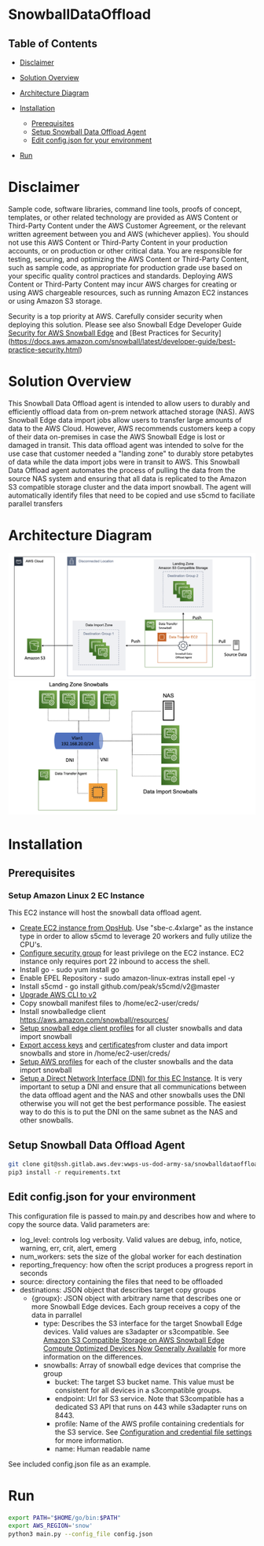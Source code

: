 # SnowballDataOffload
## Table of Contents

- [Disclaimer](#disclaimer)
- [Solution Overview](#solution-overview)
- [Architecture Diagram](#architecture-diagram)

- [Installation](#installation)
  - [Prerequisites](#prerequisites)
  - [Setup Snowball Data Offload Agent](#setup-snowball-data-offload-agent)
  - [Edit config.json for your environment](#edit-config.json-for-your-environment)

- [Run](#run)
# Disclaimer
Sample code, software libraries, command line tools, proofs of concept, templates, or other related technology are provided as AWS Content or Third-Party Content under the AWS Customer Agreement, or the relevant written agreement between you and AWS (whichever applies). You should not use this AWS Content or Third-Party Content in your production accounts, or on production or other critical data. You are responsible for testing, securing, and optimizing the AWS Content or Third-Party Content, such as sample code, as appropriate for production grade use based on your specific quality control practices and standards. Deploying AWS Content or Third-Party Content may incur AWS charges for creating or using AWS chargeable resources, such as running Amazon EC2 instances or using Amazon S3 storage.

Security is a top priority at AWS. Carefully consider security when deploying this solution. Please see also Snowball Edge Developer Guide [Security for AWS Snowball Edge](https://docs.aws.amazon.com/snowball/latest/developer-guide/security.html) and [Best Practices for Security] (https://docs.aws.amazon.com/snowball/latest/developer-guide/best-practice-security.html)

# Solution Overview
This Snowball Data Offload agent is intended to allow users to durably and efficiently offload data from on-prem network attached storage (NAS).  AWS Snowball Edge data import jobs allow users to transfer large amounts of data to the AWS Cloud.  However, AWS recommends customers keep a copy of their data on-premises in case the AWS Snowball Edge is lost or damaged in transit.  This data offload agent was intended to solve for the use case that customer needed a "landing zone" to durably store petabytes of data while the data import jobs were in transit to AWS.  This Snowball Data Offload agent automates the process of pulling the data from the source NAS system and ensuring that all data is replicated to the Amazon S3 compatible storage cluster and the data import snowball.  The agent will automatically identify files that need to be copied and use s5cmd to faciliate parallel transfers

# Architecture Diagram
![Architecture Diagram](DataOffloadArchitecture.png)
![Logical Connectivity](LogicalConnectivity.png)

# Installation

## Prerequisites

### Setup Amazon Linux 2 EC Instance
This EC2 instance will host the snowball data offload agent.
- [Create EC2 instance from OpsHub](https://docs.aws.amazon.com/snowball/latest/snowcone-guide/manage-ec2.html).  Use "sbe-c.4xlarge" as the instance type in order to allow s5cmd to leverage 20 workers and fully utilize the CPU's.
- [Configure security group](https://docs.aws.amazon.com/snowball/latest/developer-guide/using-ec2-endpoint.html#list-cli-commands-ec2-edge) for least privilege on the EC2 instance.  EC2 instance only requires port 22 inbound to access the shell.
- Install go - sudo yum install go
- Enable EPEL Repository - sudo amazon-linux-extras install epel -y
- Install s5cmd - go install github.com/peak/s5cmd/v2@master
- [Upgrade AWS CLI to v2](https://docs.aws.amazon.com/cli/latest/userguide/getting-started-install.html#getting-started-install-instructions)
- Copy snowball manifest files to /home/ec2-user/creds/
- Install snowballedge client https://aws.amazon.com/snowball/resources/
- [Setup snowball edge client profiles](https://docs.aws.amazon.com/snowball/latest/developer-guide/using-client-commands.html#client-configuration) for all cluster snowballs and data import snowball
- [Export access keys](https://docs.aws.amazon.com/snowball/latest/developer-guide/using-client-commands.html#client-credentials) and [certificates](https://docs.aws.amazon.com/snowball/latest/developer-guide/using-client-commands.html#snowball-edge-certificates-cli)from cluster and data import snowballs and store in /home/ec2-user/creds/
- [Setup AWS profiles](https://docs.aws.amazon.com/snowball/latest/developer-guide/using-adapter.html#using-adapter-cli-specify-region) for each of the cluster snowballs and the data import snowball
- [Setup a Direct Network Interface (DNI) for this EC Instance](https://docs.aws.amazon.com/snowball/latest/developer-guide/network-config-ec2.html#snowcone-setup-dni).  It is very important to setup a DNI and ensure that all communications between the data offload agent and the NAS and other snowballs uses the DNI otherwise you will not get the best performance possible.  The easiest way to do this is to put the DNI on the same subnet as the NAS and other snowballs.

## Setup Snowball Data Offload Agent
```bash
git clone git@ssh.gitlab.aws.dev:wwps-us-dod-army-sa/snowballdataoffload.git
pip3 install -r requirements.txt
```

## Edit config.json for your environment
This configuration file is passed to main.py and describes how and where to copy the source data.  Valid parameters are:
- log_level: controls log verbosity.  Valid values are debug, info, notice, warning, err, crit, alert, emerg
- num_workers: sets the size of the global worker for each destination
- reporting_frequency: how often the script produces a progress report in seconds
- source: directory containing the files that need to be offloaded
- destinations: JSON object that describes target copy groups
  - {groupx}: JSON object with arbitrary name that describes one or more Snowball Edge devices.  Each group receives a copy of the data in parrallel
    - type: Describes the S3 interface for the target Snowball Edge devices.  Valid values are s3adapter or s3compatible.  See [Amazon S3 Compatible Storage on AWS Snowball Edge Compute Optimized Devices Now Generally Available](https://aws.amazon.com/blogs/aws/amazon-s3-compatible-storage-on-aws-snowball-edge-compute-optimized-devices-now-generally-available/) for more information on the differences.
    - snowballs: Array of snowball edge devices that comprise the group
      - bucket: The target S3 bucket name.  This value must be consistent for all devices in a s3compatible groups.
      - endpoint: Url for S3 service.  Note that S3compatible has a dedicated S3 API that runs on 443 while s3adapter runs on 8443.
      - profile: Name of the AWS profile containing credentials for the S3 service.  See [Configuration and credential file settings](https://docs.aws.amazon.com/cli/latest/userguide/cli-configure-files.html) for more information.
      - name: Human readable name  

See included config.json file as an example.

# Run
```bash
export PATH="$HOME/go/bin:$PATH"
export AWS_REGION='snow'
python3 main.py --config_file config.json
```
